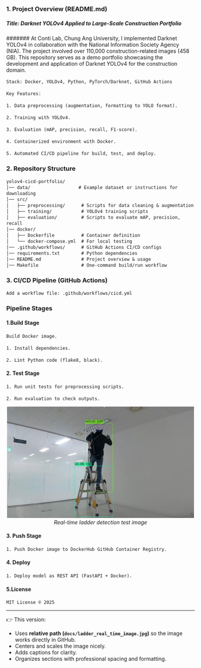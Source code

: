 ### 1. Project Overview (README.md)
##### Title: Darknet YOLOv4 Applied to Large-Scale Construction Portfolio

####### At Conti Lab, Chung Ang University, I implemented Darknet YOLOv4 in collaboration with the National Information Society Agency (NIA). The project involved over 110,000 construction-related images (458 GB). This repository serves as a demo portfolio showcasing the development and application of Darknet YOLOv4 for the construction domain.
```
Stack: Docker, YOLOv4, Python, PyTorch/Darknet, GitHub Actions

Key Features:

1. Data preprocessing (augmentation, formatting to YOLO format).

2. Training with YOLOv4.

3. Evaluation (mAP, precision, recall, F1-score).

4. Containerized environment with Docker.

5. Automated CI/CD pipeline for build, test, and deploy.
```
### 2. Repository Structure

```text
yolov4-cicd-portfolio/
│── data/                  # Example dataset or instructions for downloading
│── src/
│   ├── preprocessing/      # Scripts for data cleaning & augmentation
│   ├── training/           # YOLOv4 training scripts
│   ├── evaluation/         # Scripts to evaluate mAP, precision, recall
│── docker/
│   ├── Dockerfile          # Container definition
│   └── docker-compose.yml  # For local testing
│── .github/workflows/      # GitHub Actions CI/CD configs
│── requirements.txt        # Python dependencies
│── README.md               # Project overview & usage
│── Makefile                # One-command build/run workflow
```

### 3. CI/CD Pipeline (GitHub Actions)
```
Add a workflow file: .github/workflows/cicd.yml
```
### Pipeline Stages

#### 1.Build Stage

    Build Docker image.

    1. Install dependencies.

    2. Lint Python code (flake8, black).

#### 2. Test Stage
    
    1. Run unit tests for preprocessing scripts.
    
    2. Run evaluation to check outputs.
<p align="center"> <img src="docs/ladder_real_time_image.jpg" alt="Real Time Test Image" width="500"/> <br> <em>Real-time ladder detection test image</em> </p>

#### 3. Push Stage

    1. Push Docker image to DockerHub GitHub Container Registry.

#### 4. Deploy

    1. Deploy model as REST API (FastAPI + Docker).

#### 5.License

    MIT License © 2025
---
👉 This version:
- Uses **relative path (`docs/ladder_real_time_image.jpg`)** so the image works directly in GitHub.  
- Centers and scales the image nicely.  
- Adds captions for clarity.  
- Organizes sections with professional spacing and formatting.  



